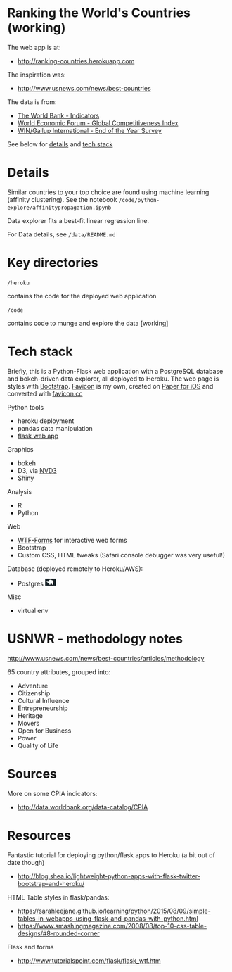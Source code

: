 Ranking the World's Countries (working)
===============================================================================
The web app is at:

* http://ranking-countries.herokuapp.com

The inspiration was:

* http://www.usnews.com/news/best-countries

The data is from:

* [The World Bank - Indicators](http://data.worldbank.org)
* [World Economic Forum - Global Competitiveness Index](http://reports.weforum.org/global-competitiveness-report-2014-2015/)
* [WIN/Gallup International - End of the Year Survey](http://www.wingia.com/en/services/end_of_year_survey_2015/global_regional_results/9/53/)

See below for [details](#details) and [tech stack](#tech-stack)

Details
===============================================================================
Similar countries to your top choice are found using machine learning (affinity
clustering). See the notebook `/code/python-explore/affinitypropagation.ipynb`

Data explorer fits a best-fit linear regression line.

For Data details, see `/data/README.md` 

Key directories
===============================================================================

`/heroku`

contains the code for the deployed web application

`/code`

contains code to munge and explore the data [working]



Tech stack
===============================================================================
Briefly, this is a Python-Flask web application with a PostgreSQL database and bokeh-driven data explorer, all deployed to Heroku. The web page is styles with <a href="http://getbootstrap.com" target="_blank">Bootstrap</a>. <a href="{{ url_for('static', filename='ico/favicon.ico') }}" target="_blank">Favicon</a> is my own, created on <a href="https://www.fiftythree.com" target="_blank">Paper for iOS</a> and converted with <a href="http://www.favicon.cc/" target="_blank">favicon.cc</a></p>

Python tools
  * heroku deployment
  * pandas data manipulation
  * [flask web app](http://flask.pocoo.org)

Graphics
  * bokeh
  * D3, via [NVD3](https://github.com/novus/nvd3")
  * Shiny
  
Analysis
  * R
  * Python

Web 
  * [WTF-Forms](http://flask.pocoo.org/docs/0.10/patterns/wtforms/) for interactive web forms 
  * Bootstrap
  * Custom CSS, HTML tweaks (Safari console debugger was very useful!)

Database (deployed remotely to Heroku/AWS):
* Postgres <img src="https://raw.githubusercontent.com/pavopax/ranking-countries/master/heroku/static/img/ele.png" width="24px"> 

Misc
  * virtual env




USNWR - methodology notes
===============================================================================
http://www.usnews.com/news/best-countries/articles/methodology

65 country attributes, grouped into:
* Adventure
* Citizenship
* Cultural Influence
* Entrepreneurship
* Heritage
* Movers
* Open for Business
* Power
* Quality of Life

Sources 
===============================================================================
More on some CPIA indicators:
* http://data.worldbank.org/data-catalog/CPIA

Resources
===============================================================================

Fantastic tutorial for deploying python/flask apps to Heroku (a bit out of date though)
  * http://blog.shea.io/lightweight-python-apps-with-flask-twitter-bootstrap-and-heroku/

HTML Table styles in flask/pandas:
* https://sarahleejane.github.io/learning/python/2015/08/09/simple-tables-in-webapps-using-flask-and-pandas-with-python.html
* https://www.smashingmagazine.com/2008/08/top-10-css-table-designs/#8-rounded-corner


Flask and forms
  * http://www.tutorialspoint.com/flask/flask_wtf.htm

